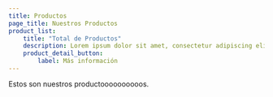 ```yaml
---
title: Productos
page_title: Nuestros Productos
product_list: 
    title: "Total de Productos"
    description: Lorem ipsum dolor sit amet, consectetur adipiscing elit. Morbi egestas Werat viverra id et aliquet. vulputate egestas sollicitudin.
    product_detail_button:
        label: Más información
---
```

Estos son nuestros productoooooooooos.